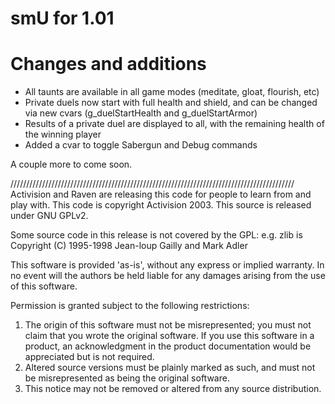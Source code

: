 # smU for 1.01

# Changes and additions

* All taunts are available in all game modes (meditate, gloat, flourish, etc)
* Private duels now start with full health and shield, and can be changed via new cvars (g_duelStartHealth and g_duelStartArmor)
* Results of a private duel are displayed to all, with the remaining health of the winning player
* Added a cvar to toggle Sabergun and Debug commands

A couple more to come soon.

//////////////////////////////////////////////////////////////////////////////////////////
Activision and Raven are releasing this code for people to learn from and play with. 
This code is copyright Activision 2003. This source is released under GNU GPLv2.


Some source code in this release is not covered by the GPL:
e.g.
zlib is Copyright (C) 1995-1998 Jean-loup Gailly and Mark Adler


  This software is provided 'as-is', without any express or implied
  warranty.  In no event will the authors be held liable for any damages
  arising from the use of this software.

  Permission is granted subject to the following restrictions:

  1. The origin of this software must not be misrepresented; you must not
     claim that you wrote the original software. If you use this software
     in a product, an acknowledgment in the product documentation would be
     appreciated but is not required.
  2. Altered source versions must be plainly marked as such, and must not be
     misrepresented as being the original software.
  3. This notice may not be removed or altered from any source distribution.
